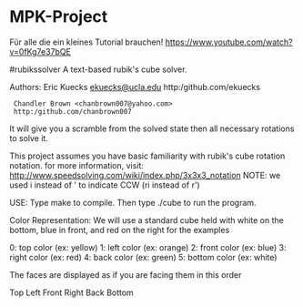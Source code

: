 # MPK-Project

Für alle die ein kleines Tutorial brauchen!
https://www.youtube.com/watch?v=0fKg7e37bQE




#rubikssolver
A text-based rubik's cube solver. 

Authors: Eric Kuecks <ekuecks@ucla.edu>
	 http:/github.com/ekuecks
	 
	 Chandler Brown <chanbrown007@yahoo.com>
	 http:/github.com/chanbrown007

It will give you a scramble from the solved state then
all necessary rotations to solve it.

This project assumes you have basic familiarity with 
rubik's cube rotation notation.
for more information, visit:
http://www.speedsolving.com/wiki/index.php/3x3x3_notation
NOTE: we used i instead of ' to indicate CCW (ri instead of r')

USE:
Type make to compile.
Then type ./cube to run the program.

Color Representation:
We will use a standard cube held with white on the bottom, blue
in front, and red on the right for the examples

0: top color (ex: yellow)
1: left color (ex: orange)
2: front color (ex: blue)
3: right color (ex: red)
4: back color (ex: green)
5: bottom color (ex: white)

The faces are displayed as if you are facing them in this order

Top
Left
Front
Right
Back
Bottom


